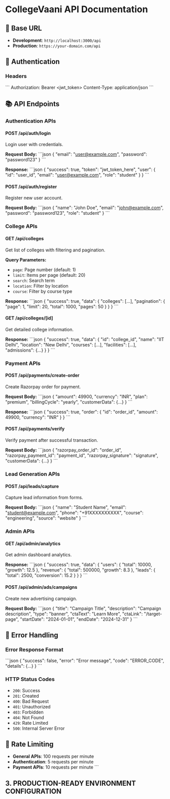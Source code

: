 # CollegeVaani API Documentation

## 🔗 Base URL
- **Development**: `http://localhost:3000/api`
- **Production**: `https://your-domain.com/api`

## 🔐 Authentication

### Headers
\`\`\`
Authorization: Bearer <jwt_token>
Content-Type: application/json
\`\`\`

## 📚 API Endpoints

### Authentication APIs

#### POST /api/auth/login
Login user with credentials.

**Request Body:**
\`\`\`json
{
  "email": "user@example.com",
  "password": "password123"
}
\`\`\`

**Response:**
\`\`\`json
{
  "success": true,
  "token": "jwt_token_here",
  "user": {
    "id": "user_id",
    "email": "user@example.com",
    "role": "student"
  }
}
\`\`\`

#### POST /api/auth/register
Register new user account.

**Request Body:**
\`\`\`json
{
  "name": "John Doe",
  "email": "john@example.com",
  "password": "password123",
  "role": "student"
}
\`\`\`

### College APIs

#### GET /api/colleges
Get list of colleges with filtering and pagination.

**Query Parameters:**
- `page`: Page number (default: 1)
- `limit`: Items per page (default: 20)
- `search`: Search term
- `location`: Filter by location
- `course`: Filter by course type

**Response:**
\`\`\`json
{
  "success": true,
  "data": {
    "colleges": [...],
    "pagination": {
      "page": 1,
      "limit": 20,
      "total": 1000,
      "pages": 50
    }
  }
}
\`\`\`

#### GET /api/colleges/[id]
Get detailed college information.

**Response:**
\`\`\`json
{
  "success": true,
  "data": {
    "id": "college_id",
    "name": "IIT Delhi",
    "location": "New Delhi",
    "courses": [...],
    "facilities": [...],
    "admissions": {...}
  }
}
\`\`\`

### Payment APIs

#### POST /api/payments/create-order
Create Razorpay order for payment.

**Request Body:**
\`\`\`json
{
  "amount": 49900,
  "currency": "INR",
  "plan": "premium",
  "billingCycle": "yearly",
  "customerData": {...}
}
\`\`\`

**Response:**
\`\`\`json
{
  "success": true,
  "order": {
    "id": "order_id",
    "amount": 49900,
    "currency": "INR"
  }
}
\`\`\`

#### POST /api/payments/verify
Verify payment after successful transaction.

**Request Body:**
\`\`\`json
{
  "razorpay_order_id": "order_id",
  "razorpay_payment_id": "payment_id",
  "razorpay_signature": "signature",
  "customerData": {...}
}
\`\`\`

### Lead Generation APIs

#### POST /api/leads/capture
Capture lead information from forms.

**Request Body:**
\`\`\`json
{
  "name": "Student Name",
  "email": "student@example.com",
  "phone": "+91XXXXXXXXXX",
  "course": "engineering",
  "source": "website"
}
\`\`\`

### Admin APIs

#### GET /api/admin/analytics
Get admin dashboard analytics.

**Response:**
\`\`\`json
{
  "success": true,
  "data": {
    "users": {
      "total": 10000,
      "growth": 12.5
    },
    "revenue": {
      "total": 500000,
      "growth": 8.3
    },
    "leads": {
      "total": 2500,
      "conversion": 15.2
    }
  }
}
\`\`\`

#### POST /api/admin/ads/campaigns
Create new advertising campaign.

**Request Body:**
\`\`\`json
{
  "title": "Campaign Title",
  "description": "Campaign description",
  "type": "banner",
  "ctaText": "Learn More",
  "ctaLink": "/target-page",
  "startDate": "2024-01-01",
  "endDate": "2024-12-31"
}
\`\`\`

## 🚨 Error Handling

### Error Response Format
\`\`\`json
{
  "success": false,
  "error": "Error message",
  "code": "ERROR_CODE",
  "details": {...}
}
\`\`\`

### HTTP Status Codes
- `200`: Success
- `201`: Created
- `400`: Bad Request
- `401`: Unauthorized
- `403`: Forbidden
- `404`: Not Found
- `429`: Rate Limited
- `500`: Internal Server Error

## 🔄 Rate Limiting
- **General APIs**: 100 requests per minute
- **Authentication**: 5 requests per minute
- **Payment APIs**: 10 requests per minute
\`\`\`

## 3. **PRODUCTION-READY ENVIRONMENT CONFIGURATION**
